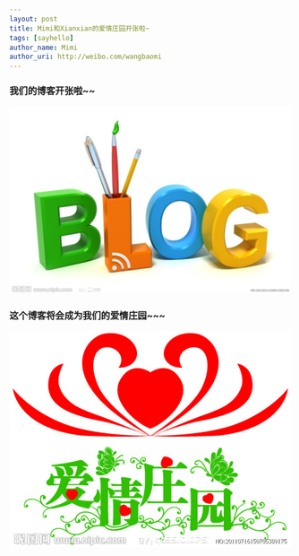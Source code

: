 ```yaml
---
layout: post
title: Mimi和Xianxian的爱情庄园开张啦~
tags: [sayhello]
author_name: Mimi
author_uri: http://weibo.com/wangbaomi
---
```

### 我们的博客开张啦~~
![](images/posts/2014-02-24/blog-logo.jpg)

### 这个博客将会成为我们的爱情庄园~~~
![](images/posts/2014-02-24/aiqingzhuangyuan.jpg)